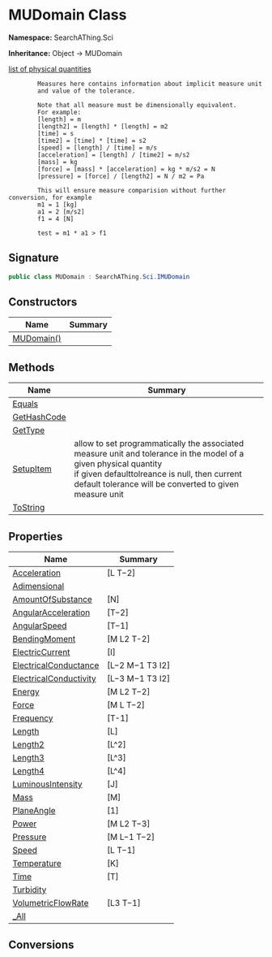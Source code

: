 # MUDomain Class
**Namespace:** SearchAThing.Sci

**Inheritance:** Object → MUDomain

[list of physical quantities](https://en.wikipedia.org/wiki/List_of_physical_quantities)
            
            Measures here contains information about implicit measure unit
            and value of the tolerance.
            
            Note that all measure must be dimensionally equivalent.
            For example:
            [length] = m
            [length2] = [length] * [length] = m2
            [time] = s
            [time2] = [time] * [time] = s2
            [speed] = [length] / [time] = m/s
            [acceleration] = [length] / [time2] = m/s2
            [mass] = kg
            [force] = [mass] * [acceleration] = kg * m/s2 = N
            [pressure] = [force] / [length2] = N / m2 = Pa
            
            This will ensure measure comparision without further conversion, for example
            m1 = 1 [kg]
            a1 = 2 [m/s2]
            f1 = 4 [N]
            
            test = m1 * a1 > f1

## Signature
```csharp
public class MUDomain : SearchAThing.Sci.IMUDomain
```
## Constructors
|**Name**|**Summary**|
|---|---|
|[MUDomain()](MUDomain/ctors.md)||
## Methods
|**Name**|**Summary**|
|---|---|
|[Equals](MUDomain/Equals.md)||
|[GetHashCode](MUDomain/GetHashCode.md)||
|[GetType](MUDomain/GetType.md)||
|[SetupItem](MUDomain/SetupItem.md)|allow to set programmatically the associated measure unit and tolerance in the model of a given physical quantity<br/>            if given defaulttolreance is null, then current default tolerance will be converted to given measure unit|
|[ToString](MUDomain/ToString.md)||
## Properties
|**Name**|**Summary**|
|---|---|
|[Acceleration](MUDomain/Acceleration.md)|[L T−2]
|[Adimensional](MUDomain/Adimensional.md)|
|[AmountOfSubstance](MUDomain/AmountOfSubstance.md)|[N]
|[AngularAcceleration](MUDomain/AngularAcceleration.md)|[T−2]
|[AngularSpeed](MUDomain/AngularSpeed.md)|[T−1]
|[BendingMoment](MUDomain/BendingMoment.md)|[M L2 T-2]
|[ElectricCurrent](MUDomain/ElectricCurrent.md)|[I]
|[ElectricalConductance](MUDomain/ElectricalConductance.md)|[L−2 M−1 T3 I2]
|[ElectricalConductivity](MUDomain/ElectricalConductivity.md)|[L−3 M−1 T3 I2]
|[Energy](MUDomain/Energy.md)|[M L2 T−2]
|[Force](MUDomain/Force.md)|[M L T−2]
|[Frequency](MUDomain/Frequency.md)|[T-1]
|[Length](MUDomain/Length.md)|[L]
|[Length2](MUDomain/Length2.md)|[L^2]
|[Length3](MUDomain/Length3.md)|[L^3]
|[Length4](MUDomain/Length4.md)|[L^4]
|[LuminousIntensity](MUDomain/LuminousIntensity.md)|[J]
|[Mass](MUDomain/Mass.md)|[M]
|[PlaneAngle](MUDomain/PlaneAngle.md)|[1]
|[Power](MUDomain/Power.md)|[M L2 T−3]
|[Pressure](MUDomain/Pressure.md)|[M L−1 T−2]
|[Speed](MUDomain/Speed.md)|[L T−1]
|[Temperature](MUDomain/Temperature.md)|[K]
|[Time](MUDomain/Time.md)|[T]
|[Turbidity](MUDomain/Turbidity.md)|
|[VolumetricFlowRate](MUDomain/VolumetricFlowRate.md)|[L3 T−1]
|[_All](MUDomain/_All.md)|
## Conversions
